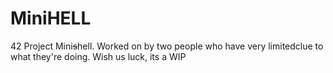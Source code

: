 # MiniHELL
42 Project Mini~~s~~hell. Worked on by two people who have very limitedclue to what they're doing. Wish us luck, its a WIP



